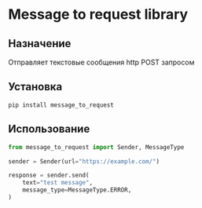 # Message to request library #

## Назначение ##
Отправляет текстовые сообщения http POST запросом 

## Установка ##
```
pip install message_to_request
```

## Использование ##

```python
from message_to_request import Sender, MessageType

sender = Sender(url="https://example.com/")

response = sender.send(
    text="test message",
    message_type=MessageType.ERROR,
)
```
